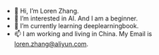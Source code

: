 - 👋 Hi, I’m Loren Zhang.
- 👀 I’m interested in AI. And I am a beginner.
- 🌱 I’m currently learning deeplearningbook.
- 📫 I am working and living in China. My Email is loren.zhang@aliyun.com.

<!---
loren-zhang/loren-zhang is a ✨ special ✨ repository because its `README.md` (this file) appears on your GitHub profile.
You can click the Preview link to take a look at your changes.
--->
